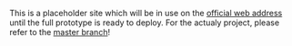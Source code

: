 
This is a placeholder site which will be in use on the [official web address](http://digitaldemokrati.se) until the full prototype is ready to deploy. For the actualy project, please refer to the [master branch](https://github.com/digitaldemokrati/prototyp)!